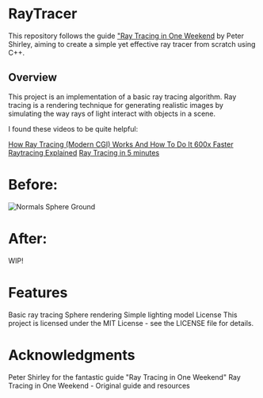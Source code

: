 # RayTracer
This repository follows the guide ["Ray Tracing in One Weekend](https://raytracing.github.io/books/RayTracingInOneWeekend.html#overview) by Peter Shirley, aiming to create a simple yet effective ray tracer from scratch using C++.

## Overview
This project is an implementation of a basic ray tracing algorithm. Ray tracing is a rendering technique for generating realistic images by simulating the way rays of light interact with objects in a scene.

I found these videos to be quite helpful:

[How Ray Tracing (Modern CGI) Works And How To Do It 600x Faster](https://www.youtube.com/watch?v=gsZiJeaMO48)
[Raytracing Explained](https://www.youtube.com/watch?v=oCsgTrGLDiI)
[Ray Tracing in 5 minutes](https://www.youtube.com/watch?v=H5TB2l7zq6s)

# Before:
![Normals Sphere Ground](https://raytracing.github.io/images/img-1.05-normals-sphere-ground.png)

# After:
WIP!

# Features
Basic ray tracing
Sphere rendering
Simple lighting model
License
This project is licensed under the MIT License - see the LICENSE file for details.

# Acknowledgments
Peter Shirley for the fantastic guide "Ray Tracing in One Weekend"
Ray Tracing in One Weekend - Original guide and resources
